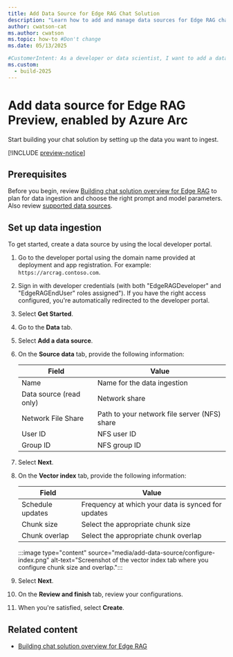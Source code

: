 ```yaml
---
title: Add Data Source for Edge RAG Chat Solution
description: "Learn how to add and manage data sources for Edge RAG chat solutions, including setup, and ingestion processes."
author: cwatson-cat
ms.author: cwatson
ms.topic: how-to #Don't change
ms.date: 05/13/2025

#CustomerIntent: As a developer or data scientist, I want to add a data source to Azure AI Search so that I can enable intelligent search capabilities across my hybrid and multiloud environments.
ms.custom:
  - build-2025
---
```

# Add data source for Edge RAG Preview, enabled by Azure Arc

Start building your chat solution by setting up the data you want to ingest.

[!INCLUDE [preview-notice](includes/preview-notice.md)]

## Prerequisites

Before you begin, review [Building chat solution overview for Edge RAG](build-chat-solution-overview.md) to plan for data ingestion and choose the right prompt and model parameters. Also review [supported data sources](requirements.md#supported-data-sources).

## Set up data ingestion

To get started, create a data source by using the local developer portal.

1. Go to the developer portal using the domain name provided at deployment and app registration. For example: `https://arcrag.contoso.com`.
1. Sign in with developer credentials (with both "EdgeRAGDeveloper" and "EdgeRAGEndUser" roles assigned"). If you have the right access configured, you're automatically  redirected to the developer portal.
1. Select **Get Started**.
1. Go to the **Data** tab.
1. Select **Add a data source**.
1. On the **Source data** tab, provide the following information:

    | Field | Value |
    |---|---|
    | Name | Name for the data ingestion |
    | Data source (read only) | Network share |
    | Network File Share | Path to your network file server (NFS) share |
    | User ID | NFS user ID |
    | Group ID | NFS group ID |

1. Select **Next**.
1. On the **Vector index** tab, provide the following information:

    | Field | Value |
    |---|---|
    | Schedule updates | Frequency at which your data is synced for updates |
    | Chunk size | Select the appropriate chunk size |
    | Chunk overlap |Select the appropriate chunk overlap |

    :::image type="content" source="media/add-data-source/configure-index.png" alt-text="Screenshot of the vector index tab where you configure chunk size and overlap.":::

1. Select **Next**.
1. On the **Review and finish** tab, review your configurations.
1. When you're satisfied, select **Create**.

## Related content

- [Building chat solution overview for Edge RAG](build-chat-solution-overview.md)

